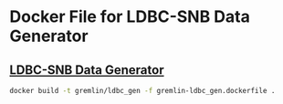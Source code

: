 # Docker File for LDBC-SNB Data Generator

## [LDBC-SNB Data Generator](https://github.com/ldbc/ldbc_snb_datagen)

~~~bash
docker build -t gremlin/ldbc_gen -f gremlin-ldbc_gen.dockerfile .
~~~
